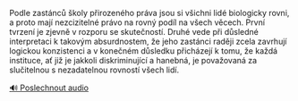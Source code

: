 
Podle zastánců školy přirozeného práva jsou si všichni lidé biologicky rovni, a proto mají nezcizitelné právo na rovný podíl na všech věcech. První tvrzení je zjevně v rozporu se skutečností. Druhé vede při důsledné interpretaci k takovým absurdnostem, že jeho zastánci raději zcela zavrhují logickou konzistenci a v konečném důsledku přicházejí k tomu, že každá instituce, ať již je jakkoli diskriminující a hanebná, je považovaná za slučitelnou s nezadatelnou rovností všech lidí.

[🔊 Poslechnout audio](/data/7-paragraphs/audio/chapter_165/para_001-Podle-zastnc-koly-pirozenho-prva-jsou-si-vi.mp3)
